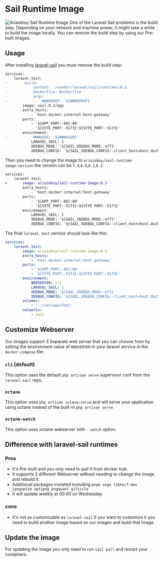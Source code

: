 # Sail Runtime Image
![Ariaieboy Sail Runtime Image](https://preview.dragon-code.pro/Ariaieboy/Sail%20Runtime%20Image.svg?brand=docker&github%5Brepository%5D=ariaieboy%2Fsail-runtime-image)
One of the Laravel Sail problems is the build step. Depending on your network and machine power, it might take a while to build the image locally.
You can remove the build step by using our Pre-built images.

## Usage
After installing [laravel-sail](https://laravel.com/docs/sail) you must remove the build step:
```diff
services:
    laravel.test:
-        build:
-            context: ./vendor/laravel/sail/runtimes/8.2
-            dockerfile: Dockerfile
-            args:
-                WWWGROUP: '${WWWGROUP}'
        image: sail-8.2/app
        extra_hosts:
            - 'host.docker.internal:host-gateway'
        ports:
            - '${APP_PORT:-80}:80'
            - '${VITE_PORT:-5173}:${VITE_PORT:-5173}'
        environment:
-            WWWUSER: '${WWWUSER}'
            LARAVEL_SAIL: 1
            XDEBUG_MODE: '${SAIL_XDEBUG_MODE:-off}'
            XDEBUG_CONFIG: '${SAIL_XDEBUG_CONFIG:-client_host=host.docker.internal}'
```
Then you need to change the image to `ariaieboy/sail-runtime-image:version` the version can be `7.4`,`8.0`,`8.1`,`8.2`:
```diff
services:
    laravel.test:
+       image: ariaieboy/sail-runtime-image:8.2
        extra_hosts:
            - 'host.docker.internal:host-gateway'
        ports:
            - '${APP_PORT:-80}:80'
            - '${VITE_PORT:-5173}:${VITE_PORT:-5173}'
        environment:
            LARAVEL_SAIL: 1
            XDEBUG_MODE: '${SAIL_XDEBUG_MODE:-off}'
            XDEBUG_CONFIG: '${SAIL_XDEBUG_CONFIG:-client_host=host.docker.internal}'
```

The final `laravel.test` service should look like this:
```yml
services:
    laravel.test:
        image: ariaieboy/sail-runtime-image:8.2
        extra_hosts:
            - 'host.docker.internal:host-gateway'
        ports:
            - '${APP_PORT:-80}:80'
            - '${VITE_PORT:-5173}:${VITE_PORT:-5173}'
        environment:
            WEBSERVER: cli
            LARAVEL_SAIL: 1
            XDEBUG_MODE: '${SAIL_XDEBUG_MODE:-off}'
            XDEBUG_CONFIG: '${SAIL_XDEBUG_CONFIG:-client_host=host.docker.internal}'
        volumes:
            - '.:/var/www/html'
        networks:
            - sail
```

## Customize Webserver
Our images support 3 Separate web server that you can choose from by setting the environment value of `WEBSERVER` in your laravel service in the `docker-compose` file:

### `cli` (default)
This option uses the default `php artisan serve` supervisor conf from the `laravel-sail` repo.

### `octane`
This option uses `php artisan octane:serve` and will serve your application using octane instead of the built-in `php artisan serve`

### `octane-watch`
This option uses octane webserver with `--watch` option.

## Difference with laravel-sail runtimes

### Pros

* It's Pre-built and you only need to pull it from docker hub.
* It supports 3 different Webserver without needing to change the image and rebuild it.
* Additional packages installed including `pnpm svgo libheif-dev jpegoptim optipng pngquant gifsicle`
* It will update weekly at 00:00 on Wednesday

### cons

* It's not as customizable as `laravel-sail` if you want to customize it you need to build another image based on our images and build that image.

## Update the image
For updating the image you only need to run `sail pull` and restart your containers.
